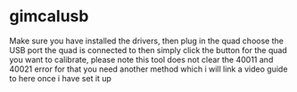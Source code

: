 # gimcalusb

Make sure you have installed the drivers, then plug in the quad
choose the USB port the quad is connected to then simply click
the button for the quad you want to calibrate, please note this
tool does not clear the 40011 and 40021 error for that you need
another method which i will link a video guide to here once i have
set it up
